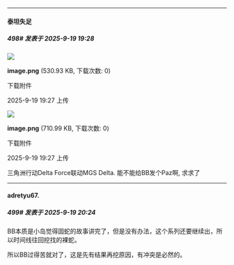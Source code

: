﻿
*****

####  泰坦失足  
##### 498#       发表于 2025-9-19 19:28

<img src="https://img.stage1st.com/forum/202509/19/192714wv9uxfe74fxf7mvx.png" referrerpolicy="no-referrer">

<strong>image.png</strong> (530.93 KB, 下载次数: 0)

下载附件

2025-9-19 19:27 上传

<img src="https://img.stage1st.com/forum/202509/19/192727jh5rqiqwskkit6lr.png" referrerpolicy="no-referrer">

<strong>image.png</strong> (710.99 KB, 下载次数: 0)

下载附件

2025-9-19 19:27 上传

三角洲行动Delta Force联动MGS Delta. 能不能给BB发个Paz啊, 求求了


*****

####  adretyu67.  
##### 499#       发表于 2025-9-19 20:24

BB本质是小岛觉得固蛇的故事讲完了，但是没有办法，这个系列还要继续出，所以时间线往回挖找的裸蛇。

所以BB过得苦就对了，这是先有结果再挖原因，有冲突是必然的。

